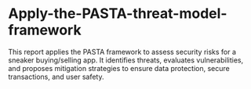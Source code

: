# Apply-the-PASTA-threat-model-framework
This report applies the PASTA framework to assess security risks for a sneaker buying/selling app. It identifies threats, evaluates vulnerabilities, and proposes mitigation strategies to ensure data protection, secure transactions, and user safety.
